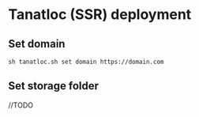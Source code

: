 # Tanatloc (SSR) deployment

## Set domain

```
sh tanatloc.sh set domain https://domain.com
```

## Set storage folder

//TODO
